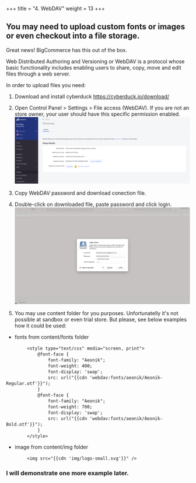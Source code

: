 +++
title = "4. WebDAV"
weight = 13
+++

## You may need to upload custom fonts or images or even checkout into a file storage.

Great news! BigCommerce has this out of the box.

Web Distributed Authoring and Versioning or WebDAV is a protocol whose basic functionality includes enabling users to share, copy, move and edit files through a web server.

In order to upload files you need:

1. Download and install cyberduck https://cyberduck.io/download/

2. Open Control Panel > Settings > File access (WebDAV). If you are not an store owner, your user should have this specific permission enabled.
   ![](../../static/images/webDAV/1.png)

3. Copy WebDAV password and download conection file.

4. Double-click on downloaded file, paste password and click login.
   ![](../../static/images/webDAV/2.png)

5. You may use content folder for you purposes. Unfortunatelly it's not possible at sandbox or even trial store. But please, see below examples how it could be used:

- fonts from content/fonts folder

```
        <style type="text/css" media="screen, print">
            @font-face {
                font-family: "Aeonik";
                font-weight: 400;
                font-display: 'swap';
                src: url("{{cdn 'webdav:fonts/aeonik/Aeonik-Regular.otf'}}");
            }
            @font-face {
                font-family: "Aeonik";
                font-weight: 700;
                font-display: 'swap';
                src: url("{{cdn 'webdav:fonts/aeonik/Aeonik-Bold.otf'}}");
            }
        </style>
```

- image from content/img folder

```
        <img src="{{cdn 'img/logo-small.svg'}}" />
```

### I will demonstrate one more example later.
